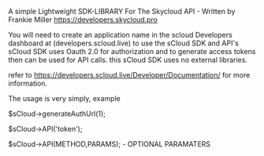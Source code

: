 A simple Lightweight SDK-LIBRARY For The Skycloud API - Written by Frankie Miller
https://developers.skycloud.pro


You will need to create an application name in the scloud Developers dashboard
at (developers.scloud.live) to use the sCloud SDK and API's
sCloud SDK uses Oauth 2.0 for authorization and to generate access tokens then can be used for API calls.
this sCloud SDK uses no external libraries.

refer to https://developers.scloud.live/Developer/Documentation/ for more information.

The usage is very simply, example

$sCloud->generateAuthUrl(1);

$sCloud->API('token');

$sCloud->API(METHOD,PARAMS); - OPTIONAL PARAMATERS

